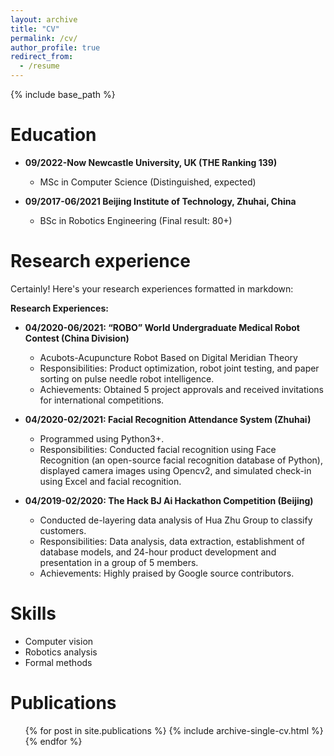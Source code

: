 ```yaml
---
layout: archive
title: "CV"
permalink: /cv/
author_profile: true
redirect_from:
  - /resume
---
```


{% include base_path %}

Education
======
- **09/2022-Now Newcastle University, UK (THE Ranking 139)**
  - MSc in Computer Science (Distinguished, expected)
  
- **09/2017-06/2021 Beijing Institute of Technology, Zhuhai, China**
  - BSc in Robotics Engineering (Final result: 80+)

Research experience
======
Certainly! Here's your research experiences formatted in markdown:

**Research Experiences:**

* **04/2020-06/2021: “ROBO” World Undergraduate Medical Robot Contest (China Division)**
  * Acubots-Acupuncture Robot Based on Digital Meridian Theory
  * Responsibilities: Product optimization, robot joint testing, and paper sorting on pulse needle robot intelligence.
  * Achievements: Obtained 5 project approvals and received invitations for international competitions.

* **04/2020-02/2021: Facial Recognition Attendance System (Zhuhai)**
  * Programmed using Python3+.
  * Responsibilities: Conducted facial recognition using Face Recognition (an open-source facial recognition database of Python), displayed camera images using Opencv2, and simulated check-in using Excel and facial recognition.

* **04/2019-02/2020: The Hack BJ Ai Hackathon Competition (Beijing)**
  * Conducted de-layering data analysis of Hua Zhu Group to classify customers.
  * Responsibilities: Data analysis, data extraction, establishment of database models, and 24-hour product development and presentation in a group of 5 members.
  * Achievements: Highly praised by Google source contributors.
  
Skills
======
* Computer vision
* Robotics analysis
* Formal methods

Publications
======
  <ul>{% for post in site.publications %}
    {% include archive-single-cv.html %}
  {% endfor %}</ul>
